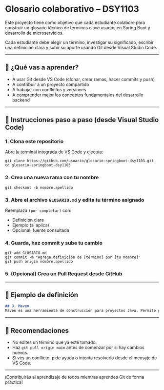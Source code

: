 # Glosario colaborativo – DSY1103

Este proyecto tiene como objetivo que cada estudiante colabore para construir un glosario técnico de términos clave usados en Spring Boot y desarrollo de microservicios.

Cada estudiante debe elegir un término, investigar su significado, escribir una definición clara y subir su aporte usando Git desde Visual Studio Code.

---

## 🧠 ¿Qué vas a aprender?

- A usar Git desde VS Code (clonar, crear ramas, hacer commits y push)
- A contribuir a un proyecto compartido
- A trabajar con conflictos y versiones
- A comprender mejor los conceptos fundamentales del desarrollo backend

---

## 📝 Instrucciones paso a paso (desde Visual Studio Code)

### 1. Clona este repositorio

Abre la terminal integrada de VS Code y ejecuta:

```
git clone https://github.com/usuario/glosario-springboot-dsy1103.git
cd glosario-springboot-dsy1103
```

### 2. Crea una nueva rama con tu nombre

```
git checkout -b nombre.apellido
```

### 3. Abre el archivo `GLOSARIO.md` y edita tu término asignado

Reemplaza `(por completar)` con:

- Definición clara
- Ejemplo (si aplica)
- Opcional: fuente consultada

### 4. Guarda, haz commit y sube tu cambio

```
git add GLOSARIO.md
git commit -m "Agrega definición de [término] por [tu nombre]"
git push origin nombre.apellido
```

### 5. (Opcional) Crea un Pull Request desde GitHub

---

## 📌 Ejemplo de definición

```markdown
## 3. Maven
Maven es una herramienta de construcción para proyectos Java. Permite gestionar dependencias, compilar código y empaquetar proyectos. El archivo principal es pom.xml.
```

---

## 📅 Recomendaciones

- No edites un término que ya esté tomado.
- Haz `git pull origin main` antes de comenzar por si hay cambios nuevos.
- Si ves un conflicto, pide ayuda o intenta resolverlo desde el mensaje de VS Code.

---

¡Contribuirás al aprendizaje de todos mientras aprendes Git de forma práctica!

